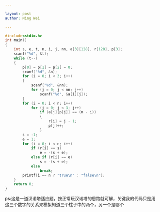 ```yaml
---

layout: post
author: Ning Wei

---
```

<link rel="stylesheet" href="/assets/hljs/styles/default.css">
<script src="/assets/hljs/highlight.pack.js"></script>
<script>hljs.initHighlightingOnLoad();</script>

```c
#include<stdio.h>
int main()
{
    int s, e, t, n, i, j, nn, a[3][128], r[128], p[3];
    scanf("%d", &t);
    while (t--)
    {
        p[0] = p[1] = p[2] = 0;
        scanf("%d", &n);
        for (i = 0; i < 3; i++)
        {
            scanf("%d", &nn);
            for (j = 0; j < nn; j++)
                scanf("%d", &a[i][j]);
        }
        for (i = 0; i < n; i++)
            for (j = 0; j < 3; j++)
                if (a[j][p[j]] == (n - i))
                {
                    r[i] = j - 1;
                    p[j]++;
                }
        s = -1;
        e = 1;
        for (i = 0; i < n; i++)
            if (r[i] == s)
                e = -(s + e);
            else if (r[i] == e)
                s = -(s + e);
            else
                break;
        printf(i == n ? "true\n" : "false\n");
    }
    return 0;
}
```
ps:这是一道汉诺塔适应题，按正常玩汉诺塔的思路就可解，关键我的代码只是用这三个数字的关系来模拟知道三个柱子中的两个，另一个是哪个
